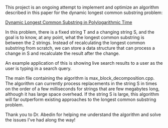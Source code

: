 This project is an ongoing attempt to implement and optimize an algorithm described in this paper for the dynamic longest common substring problem:

[Dynamic Longest Common Substring in Polylogarithmic Time](https://arxiv.org/abs/2006.02408)

In this problem, there is a fixed string T and a changing string S, and the goal is to know, at any point, what the longest common substring is between the 2 strings.  Instead of recalculating the longest common substring from scratch, we can store a data structure that can process a change in S and recalculate the result after the change.

An example application of this is showing live search results to a user as the user is typing in a search query.

The main file containing the algorithm is max_block_decomposition.cpp.
The algorithm can currently process replacements in the string S in times on the order of a few milliseconds for strings that are few megabytes long, although it has large space overhead.  If the string S is large, this algorithm will far outperform existing approaches to the longest common substring problem.

Thank you to Dr. Abedin for helping me understand the algorithm and solve the issues I've had along the way!
